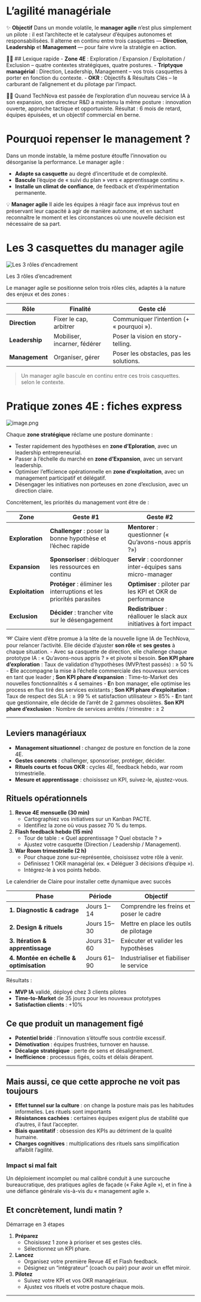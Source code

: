 # L’agilité managériale



✨ **Objectif** Dans un monde volatile, le **manager agile** n’est plus simplement un pilote : il est l’architecte et le catalyseur d’équipes autonomes et responsabilisées. Il alterne en continu entre trois casquettes — **Direction**, **Leadership** et **Management** — pour faire vivre la stratégie en action.

🧑‍🎓 ## Lexique rapide - **Zone 4E** : Exploration / Expansion / Exploitation / Exclusion – quatre contextes stratégiques, quatre postures. - **Triptyque managérial** : Direction, Leadership, Management – vos trois casquettes à porter en fonction du contexte. - **OKR** : Objectifs & Résultats Clés – le carburant de l’alignement et du pilotage par l’impact.

🧑‍🎓 Quand TechNova est passée de l’exploration d’un nouveau service IA à son expansion, son directeur R&D a maintenu la même posture : innovation ouverte, approche tactique et opportuniste. Résultat : 6 mois de retard, équipes épuisées, et un objectif commercial en berne.

# Pourquoi repenser le management ?

Dans un monde instable, la même posture étouffe l’innovation ou désorganise la performance. Le manager agile :

- **Adapte sa casquette** au degré d’incertitude et de complexité.
- **Bascule** l’équipe de « suivi du plan » vers « apprentissage continu ».
- **Installe** **un climat de confiance**, de feedback et d’expérimentation permanente.

💡 **Manager agile** Il aide les équipes à réagir face aux imprévus tout en préservant leur capacité à agir de manière autonome, et en sachant reconnaître le moment et les circonstances où une nouvelle décision est nécessaire de sa part.

# Les 3 casquettes du manager agile

![Les 3 rôles d’encadrement](../../Agile4Enterprise%20753acc762e1742f6aac43f7170f2da39%20/Agile4Enterprise%2013490eaf28ff8014bfc2de7660c8c327/Wiki%20Agile4Enterprise%2013690eaf28ff80ea9d55d7d1c545597e/L%E2%80%99agilite%CC%81%20manage%CC%81riale%2014590eaf28ff80f2b04bd2470bcaeb0c/image.png)

Les 3 rôles d’encadrement

Le manager agile se positionne selon trois rôles clés, adaptés à la nature des enjeux et des zones :

| Rôle | Finalité | Geste clé |
| --- | --- | --- |
| **Direction** | Fixer le cap, arbitrer | Communiquer l’intention (+ « pourquoi »). |
| **Leadership** | Mobiliser, incarner, fédérer | Poser la vision en story-telling. |
| **Management** | Organiser, gérer | Poser les obstacles, pas les solutions. |

> Un manager agile bascule en continu entre ces trois casquettes. selon le contexte.
> 

# Pratique zones 4E : fiches express

![image.png](L%E2%80%99agilite%CC%81%20manage%CC%81riale%2018b90eaf28ff8023814bdcc2e0240ac4/image.png)

Chaque **zone stratégique** réclame une posture dominante :

- Tester rapidement des hypothèses en **zone d’Eploration**, avec un leadership entrepreneurial.
- Passer à l’échelle du marché en **zone d’Expansion**, avec un servant leadership.
- Optimiser l’efficience opérationnelle en **zone d’exploitation**, avec un management participatif et délégatif.
- Désengager les initiatives non porteuses en zone d’exclusion, avec un direction claire.

Concrètement, les priorités du management vont être de :

| Zone | Geste #1 | Geste #2 |
| --- | --- | --- |
| **Exploration** | **Challenger** : poser la bonne hypothèse et l’échec rapide | **Mentorer** : questionner (« Qu’avons-nous appris ?») |
| **Expansion** | **Sponsoriser** : débloquer les ressources en continu | **Servir** : coordonner inter-équipes sans micro-manager |
| **Exploitation** | **Protéger** : éliminer les interruptions et les priorités parasites | **Optimiser** : piloter par les KPI et OKR de performance |
| **Exclusion** | **Décider** : trancher vite sur le désengagement | **Redistribuer** : réallouer le slack aux initiatives à fort impact |

➿ Claire vient d’être promue à la tête de la nouvelle ligne IA de TechNova, pour relancer l’activité. Elle décide d’ajuster **son rôle** et **ses gestes** à chaque situation. - Avec sa casquette de direction, elle challenge chaque prototype IA : « Qu’avons-nous appris ? » et pivote si besoin. **Son KPI phare d’exploration** : Taux de validation d’hypothèses (MVP/test passés) : ≥ 50 % - **E**lle accompagne la mise à l’échelle commerciale des nouveaux services en tant que leader ; **Son KPI phare d’expansion** : Time-to-Market des nouvelles fonctionnalités ≤ 4 semaines - **E**n bon manager, elle optimise les process en flux tiré des services existants ; **Son KPI phare d’exploitation** : Taux de respect des SLA : ≥ 99 % et satisfaction utilisateur > 85% - **E**n tant que gestionnaire, elle décide de l’arrêt de 2 gammes obsolètes. **Son KPI phare d’exclusion** : Nombre de services arrêtés / trimestre : ≥ 2

---

## Leviers managériaux

- **Management situationnel** : changez de posture en fonction de la zone 4E.
- **Gestes concrets** : challenger, sponsoriser, protéger, décider.
- **Rituels courts et focus OKR** : cycles 4E, feedback hebdo, war room trimestrielle.
- **Mesure et apprentissage** : choisissez un KPI, suivez-le, ajustez-vous.

## Rituels opérationnels

1. **Revue 4E mensuelle (30 min)**
    - Cartographiez vos initiatives sur un Kanban PACTE.
    - Identifiez la zone où vous passez 70 % du temps.
2. **Flash feedback hebdo (15 min)**
    - Tour de table : « Quel apprentissage ? Quel obstacle ? »
    - Ajustez votre casquette (Direction / Leadership / Management).
3. **War Room trimestrielle (2 h)**
    - Pour chaque zone sur-représentée, choisissez votre rôle à venir.
    - Définissez 1 OKR managérial (ex. « Déléguer 3 décisions d’équipe »).
    - Intégrez-le à vos points hebdo.

Le calendrier de Claire pour installer cette dynamique avec succès

| Phase | Période | Objectif |
| --- | --- | --- |
| **1. Diagnostic & cadrage** | Jours 1–14 | Comprendre les freins et poser le cadre |
| **2. Design & rituels** | Jours 15–30 | Mettre en place les outils de pilotage |
| **3. Itération & apprentissage** | Jours 31–60 | Exécuter et valider les hypothèses |
| **4. Montée en échelle & optimisation** | Jours 61–90 | Industrialiser et fiabiliser le service |

Résultats :

- **MVP IA** validé, déployé chez 3 clients pilotes
- **Time-to-Market** de 35 jours pour les nouveaux prototypes
- **Satisfaction clients** : +10%

## Ce que produit un management figé

- **Potentiel bridé** : l’innovation s’étouffe sous contrôle excessif.
- **Démotivation** : équipes frustrées, turnover en hausse.
- **Décalage stratégique** : perte de sens et désalignement.
- **Inefficience** : processus figés, coûts et délais dérapent.

---

## Mais aussi, ce que cette approche ne voit pas toujours

- **Effet tunnel sur la culture** : on change la posture mais pas les habitudes informelles. Les rituels sont importants
- **Résistances cachées** : certaines équipes exigent plus de stabilité que d’autres, il faut l’accepter.
- **Biais quantitatif** : obsession des KPIs au détriment de la qualité humaine.
- **Charges cognitives** : multiplications des rituels sans simplification affaiblit l’agilité.

### Impact si mal fait

Un déploiement incomplet ou mal calibré conduit à une surcouche bureaucratique, des pratiques agiles de façade (« Fake Agile »), et in fine à une défiance générale vis-à-vis du « management agile ».

## Et concrètement, lundi matin ?

Démarrage en 3 étapes

1. **Préparez**
    - Choisissez 1 zone à prioriser et ses gestes clés.
    - Sélectionnez un KPI phare.
2. **Lancez**
    - Organisez votre première Revue 4E et Flash feedback.
    - Désignez un “intégrateur” (coach ou pair) pour avoir un effet miroir.
3. **Pilotez**
    - Suivez votre KPI et vos OKR managériaux.
    - Ajustez vos rituels et votre posture chaque mois.

---

#